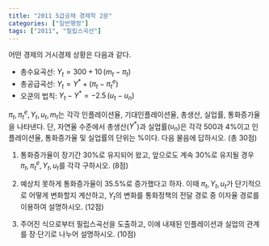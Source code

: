 ```yaml
---
title: "2011 5급공채 경제학 2문"
categories: ["일반행정"]
tags: ["2011", "필립스곡선"]
---
```


어떤 경제의 거시경제 상황은 다음과 같다.

- 총수요곡선: $Y_t = 300 + 10\,(m_t - \pi_t)$  
- 총공급곡선: $Y_t = Y^* + (\pi_t - \pi^e_t)$  
- 오쿤의 법칙: $Y_t - Y^* = -2.5\,(u_t - u_n)$  

$\pi_t, \pi^e_t, Y_t, u_t, m_t$는 각각 인플레이션율, 기대인플레이션율, 총생산, 실업률, 통화증가율을 나타낸다. 단, 자연율 수준에서 총생산($Y^*$)과 실업률($u_n$)은 각각 500과 4%이고 인플레이션율, 통화증가율 및 실업률의 단위는 %이다. 다음 물음에 답하시오. (총 30점)

1) 통화증가율이 장기간 30%로 유지되어 왔고, 앞으로도 계속 30%로 유지될 경우 $\pi_t, \pi^e_t, Y_t, u_t$를 각각 구하시오. (8점)

2) 예상치 못하게 통화증가율이 35.5%로 증가했다고 하자. 이때 $\pi_t, Y_t, u_t$가 단기적으로 어떻게 변화할지 계산하고, $Y_t$의 변화를 통화정책의 전달 경로 중 이자율 경로를 이용하여 설명하시오. (12점)

3) 주어진 식으로부터 필립스곡선을 도출하고, 이에 내재된 인플레이션과 실업의 관계를 장·단기로 나누어 설명하시오. (10점)
